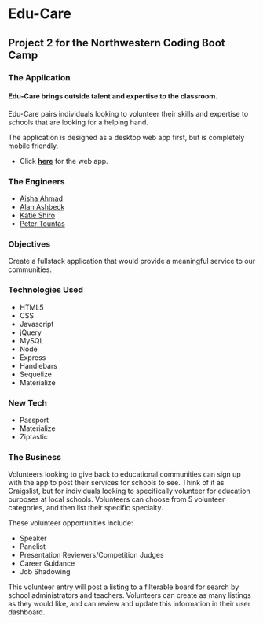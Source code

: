 # Edu-Care

## Project 2 for the Northwestern Coding Boot Camp

### The Application

#### Edu-Care brings outside talent and expertise to the classroom.

Edu-Care pairs individuals looking to volunteer their skills and expertise to schools that are looking for a helping hand.

The application is designed as a desktop web app first, but is completely mobile friendly.

* Click [**here**](https://hidden-crag-90720.herokuapp.com/) for the web app.

### The Engineers

* [Aisha Ahmad](https://github.com/aishaprograms)
* [Alan Ashbeck](https://github.com/a-ashbeck)
* [Katie Shiro](https://github.com/kshiro622)
* [Peter Tountas](https://github.com/Pnickolas1)

### Objectives

Create a fullstack application that would provide a meaningful service to our communities.

### Technologies Used

* HTML5
* CSS
* Javascript
* jQuery
* MySQL
* Node
* Express
* Handlebars
* Sequelize
* Materialize

### New Tech

* Passport
* Materialize
* Ziptastic

### The Business

Volunteers looking to give back to educational communities can sign up with the app to post their services for schools to see. Think of it as Craigslist, but for individuals looking to specifically volunteer for education purposes at local schools. Volunteers can choose from 5 volunteer categories, and then list their specific specialty.

These volunteer opportunities include:
* Speaker
* Panelist
* Presentation Reviewers/Competition Judges
* Career Guidance
* Job Shadowing

This volunteer entry will post a listing to a filterable board for search by school administrators and teachers. Volunteers can create as many listings as they would like, and can review and update this information in their user dashboard.

